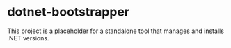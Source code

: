 # dotnet-bootstrapper

This project is a placeholder for a standalone tool that manages and installs .NET versions.